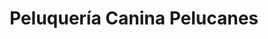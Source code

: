 ---
title: "Peluquería Canina Pelucanes"
url: /antofagasta/peluqueria-canina-pelucanes/
shop: Tiersalon
---